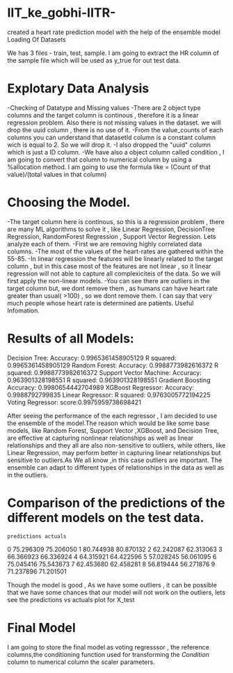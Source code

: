 # IIT_ke_gobhi-IITR-
created a heart rate prediction model with the help of the ensemble model
Loading Of Datasets

We has 3 files - train, test, sample. I am going to extract the HR column of the sample file which will be used as y_true for out test data. 

# Explotary Data Analysis

-Checking of Datatype and Missing values
-There are 2 object type columns and the target column is continous , therefore it is a linear regression problem.   Also there is not missing values in the dataset.
 we will drop the uuid column , there is no use of it.
-From the value_counts of each columns you can understand that datasetId column is a constant column wich is equal  to 2. So  we will drop it.
-I also dropped the "uuid" column which is just a ID column.
-We have also a object column called condition , I am going to convert that column to numerical column by using a   %allocation method. I am going to use the formula like = (Count of that value)/(total values in that column)


# Choosing the Model.
-The target column here is continous, so this is a regression problem , there are many ML  algorithms to solve it ,  like Linear Regression, DecisionTree Regression, RandomForest Regression , Support Vector  Regression. Lets  analyze each of them.
-First we are removing highly correlated data columns.
-The most of the values of the heart-rates are gathered within the 55-85.
-In linear regression the features will be linearly related to the target column , but in this case most of the   features are not linear , so it linear regression will not able to capture all complexiciteis of the data. So  we  will first apply the non-linear models.
-You can see there are outliers in the target column but, we dont remove them , as humans can have heart rate  greater than usual( >100) , so we dont remove them. I can say that very much people whose heart rate is determined  are patients. Useful Infomation.

# Results of all Models:
Decision Tree:
 Accuracy: 0.9965361458905129
 R squared: 0.9965361458905129
Random Forest:
 Accuracy: 0.9988773982616372
 R squared: 0.9988773982616372
Support Vector Machine:
 Accuracy: 0.963901328198551
 R squared: 0.963901328198551
Gradient Boosting
 Accuracy: 0.9980654442704989
XGBoost Regressor:
 Accuracy: 0.9988792799835
Linear Regressor:
 R squared: 0.9763005772194225
Voting Regressor:
 score:0.9975959738698421


After seeing the performance of the each regressor , I am decided to use the ensemble of the model.The reason which would be like some base models, like Random Forest, Support Vector ,XGBoost, and Decision Tree, are effective at capturing nonlinear relationships as well as linear relationships and they all are also non-sensitive to outliers, while others, like Linear Regression, may perform better in capturing linear relationships but sensitive to outliers.As We all know ,in this case outliers are important. The ensemble can adapt to different types of relationships in the data as well as in the outliers.


# Comparison of the predictions of the different models on the test data.
	predictions	actuals
0	75.296309	75.206050
1	80.744938	80.870132
2	62.242087	62.313063
3	66.366923	66.336924
4	64.315921	64.422596
5	57.028245	56.061095
6	75.045416	75.543673
7	62.453680	62.458281
8	56.819444	56.271876
9	71.237896	71.201501

Though the model is good , As we have some outliers , it can be possible that we have some chances that our model will not work on the outliers, lets see the predictions vs actuals plot for X_test

# Final Model
 I am going to store the final model as voting regresssor , the reference columns,the conditioning function used  for transforming the *Condition* column to numerical column  the scaler parameters.


